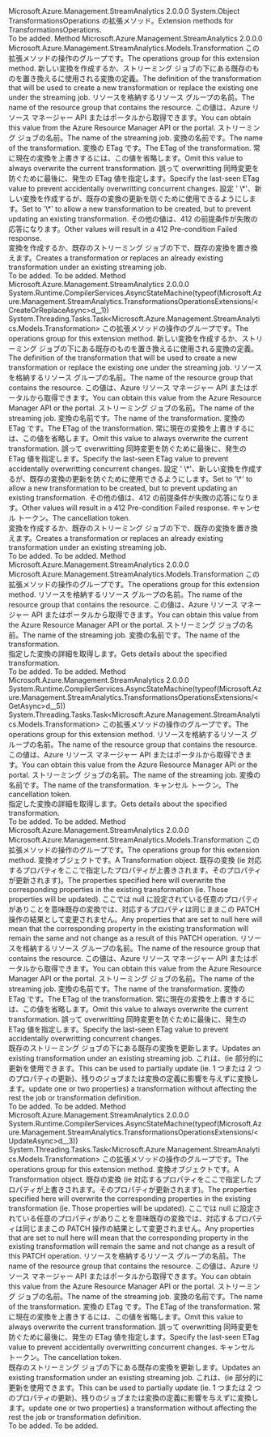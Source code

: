 <Type Name="TransformationsOperationsExtensions" FullName="Microsoft.Azure.Management.StreamAnalytics.TransformationsOperationsExtensions">
  <TypeSignature Language="C#" Value="public static class TransformationsOperationsExtensions" />
  <TypeSignature Language="ILAsm" Value=".class public auto ansi abstract sealed beforefieldinit TransformationsOperationsExtensions extends System.Object" />
  <TypeSignature Language="DocId" Value="T:Microsoft.Azure.Management.StreamAnalytics.TransformationsOperationsExtensions" />
  <TypeSignature Language="VB.NET" Value="Public Module TransformationsOperationsExtensions" />
  <TypeSignature Language="F#" Value="type TransformationsOperationsExtensions = class" />
  <AssemblyInfo>
    <AssemblyName>Microsoft.Azure.Management.StreamAnalytics</AssemblyName>
    <AssemblyVersion>2.0.0.0</AssemblyVersion>
  </AssemblyInfo>
  <Base>
    <BaseTypeName>System.Object</BaseTypeName>
  </Base>
  <Interfaces />
  <Docs>
    <summary>
            <span data-ttu-id="50bb5-101">TransformationsOperations の拡張メソッド。</span><span class="sxs-lookup"><span data-stu-id="50bb5-101">Extension methods for TransformationsOperations.</span></span>
            </summary>
    <remarks>To be added.</remarks>
  </Docs>
  <Members>
    <Member MemberName="CreateOrReplace">
      <MemberSignature Language="C#" Value="public static Microsoft.Azure.Management.StreamAnalytics.Models.Transformation CreateOrReplace (this Microsoft.Azure.Management.StreamAnalytics.ITransformationsOperations operations, Microsoft.Azure.Management.StreamAnalytics.Models.Transformation transformation, string resourceGroupName, string jobName, string transformationName, string ifMatch = null, string ifNoneMatch = null);" />
      <MemberSignature Language="ILAsm" Value=".method public static hidebysig class Microsoft.Azure.Management.StreamAnalytics.Models.Transformation CreateOrReplace(class Microsoft.Azure.Management.StreamAnalytics.ITransformationsOperations operations, class Microsoft.Azure.Management.StreamAnalytics.Models.Transformation transformation, string resourceGroupName, string jobName, string transformationName, string ifMatch, string ifNoneMatch) cil managed" />
      <MemberSignature Language="DocId" Value="M:Microsoft.Azure.Management.StreamAnalytics.TransformationsOperationsExtensions.CreateOrReplace(Microsoft.Azure.Management.StreamAnalytics.ITransformationsOperations,Microsoft.Azure.Management.StreamAnalytics.Models.Transformation,System.String,System.String,System.String,System.String,System.String)" />
      <MemberSignature Language="F#" Value="static member CreateOrReplace : Microsoft.Azure.Management.StreamAnalytics.ITransformationsOperations * Microsoft.Azure.Management.StreamAnalytics.Models.Transformation * string * string * string * string * string -&gt; Microsoft.Azure.Management.StreamAnalytics.Models.Transformation" Usage="Microsoft.Azure.Management.StreamAnalytics.TransformationsOperationsExtensions.CreateOrReplace (operations, transformation, resourceGroupName, jobName, transformationName, ifMatch, ifNoneMatch)" />
      <MemberType>Method</MemberType>
      <AssemblyInfo>
        <AssemblyName>Microsoft.Azure.Management.StreamAnalytics</AssemblyName>
        <AssemblyVersion>2.0.0.0</AssemblyVersion>
      </AssemblyInfo>
      <ReturnValue>
        <ReturnType>Microsoft.Azure.Management.StreamAnalytics.Models.Transformation</ReturnType>
      </ReturnValue>
      <Parameters>
        <Parameter Name="operations" Type="Microsoft.Azure.Management.StreamAnalytics.ITransformationsOperations" RefType="this" />
        <Parameter Name="transformation" Type="Microsoft.Azure.Management.StreamAnalytics.Models.Transformation" />
        <Parameter Name="resourceGroupName" Type="System.String" />
        <Parameter Name="jobName" Type="System.String" />
        <Parameter Name="transformationName" Type="System.String" />
        <Parameter Name="ifMatch" Type="System.String" />
        <Parameter Name="ifNoneMatch" Type="System.String" />
      </Parameters>
      <Docs>
        <param name="operations">
            <span data-ttu-id="50bb5-102">この拡張メソッドの操作のグループです。</span><span class="sxs-lookup"><span data-stu-id="50bb5-102">The operations group for this extension method.</span></span>
            </param>
        <param name="transformation">
            <span data-ttu-id="50bb5-103">新しい変換を作成するか、ストリーミング ジョブの下にある既存のものを置き換えるに使用される変換の定義。</span><span class="sxs-lookup"><span data-stu-id="50bb5-103">The definition of the transformation that will be used to create a new transformation or replace the existing one under the streaming job.</span></span>
            </param>
        <param name="resourceGroupName">
            <span data-ttu-id="50bb5-104">リソースを格納するリソース グループの名前。</span><span class="sxs-lookup"><span data-stu-id="50bb5-104">The name of the resource group that contains the resource.</span></span> <span data-ttu-id="50bb5-105">この値は、Azure リソース マネージャー API またはポータルから取得できます。</span><span class="sxs-lookup"><span data-stu-id="50bb5-105">You can obtain this value from the Azure Resource Manager API or the portal.</span></span>
            </param>
        <param name="jobName">
            <span data-ttu-id="50bb5-106">ストリーミング ジョブの名前。</span><span class="sxs-lookup"><span data-stu-id="50bb5-106">The name of the streaming job.</span></span>
            </param>
        <param name="transformationName">
            <span data-ttu-id="50bb5-107">変換の名前です。</span><span class="sxs-lookup"><span data-stu-id="50bb5-107">The name of the transformation.</span></span>
            </param>
        <param name="ifMatch">
            <span data-ttu-id="50bb5-108">変換の ETag です。</span><span class="sxs-lookup"><span data-stu-id="50bb5-108">The ETag of the transformation.</span></span> <span data-ttu-id="50bb5-109">常に現在の変換を上書きするには、この値を省略します。</span><span class="sxs-lookup"><span data-stu-id="50bb5-109">Omit this value to always overwrite the current transformation.</span></span> <span data-ttu-id="50bb5-110">誤って overwritting 同時変更を防ぐために最後に、発生の ETag 値を指定します。</span><span class="sxs-lookup"><span data-stu-id="50bb5-110">Specify the last-seen ETag value to prevent accidentally overwritting concurrent changes.</span></span>
            </param>
        <param name="ifNoneMatch">
            <span data-ttu-id="50bb5-111">設定 ' \*'、新しい変換を作成するが、既存の変換の更新を防ぐために使用できるようにします。</span><span class="sxs-lookup"><span data-stu-id="50bb5-111">Set to '\*' to allow a new transformation to be created, but to prevent updating an existing transformation.</span></span> <span data-ttu-id="50bb5-112">その他の値は、412 の前提条件が失敗の応答になります。</span><span class="sxs-lookup"><span data-stu-id="50bb5-112">Other values will result in a 412 Pre-condition Failed response.</span></span>
            </param>
        <summary>
            <span data-ttu-id="50bb5-113">変換を作成するか、既存のストリーミング ジョブの下で、既存の変換を置き換えます。</span><span class="sxs-lookup"><span data-stu-id="50bb5-113">Creates a transformation or replaces an already existing transformation under an existing streaming job.</span></span>
            </summary>
        <returns>To be added.</returns>
        <remarks>To be added.</remarks>
      </Docs>
    </Member>
    <Member MemberName="CreateOrReplaceAsync">
      <MemberSignature Language="C#" Value="public static System.Threading.Tasks.Task&lt;Microsoft.Azure.Management.StreamAnalytics.Models.Transformation&gt; CreateOrReplaceAsync (this Microsoft.Azure.Management.StreamAnalytics.ITransformationsOperations operations, Microsoft.Azure.Management.StreamAnalytics.Models.Transformation transformation, string resourceGroupName, string jobName, string transformationName, string ifMatch = null, string ifNoneMatch = null, System.Threading.CancellationToken cancellationToken = null);" />
      <MemberSignature Language="ILAsm" Value=".method public static hidebysig class System.Threading.Tasks.Task`1&lt;class Microsoft.Azure.Management.StreamAnalytics.Models.Transformation&gt; CreateOrReplaceAsync(class Microsoft.Azure.Management.StreamAnalytics.ITransformationsOperations operations, class Microsoft.Azure.Management.StreamAnalytics.Models.Transformation transformation, string resourceGroupName, string jobName, string transformationName, string ifMatch, string ifNoneMatch, valuetype System.Threading.CancellationToken cancellationToken) cil managed" />
      <MemberSignature Language="DocId" Value="M:Microsoft.Azure.Management.StreamAnalytics.TransformationsOperationsExtensions.CreateOrReplaceAsync(Microsoft.Azure.Management.StreamAnalytics.ITransformationsOperations,Microsoft.Azure.Management.StreamAnalytics.Models.Transformation,System.String,System.String,System.String,System.String,System.String,System.Threading.CancellationToken)" />
      <MemberSignature Language="F#" Value="static member CreateOrReplaceAsync : Microsoft.Azure.Management.StreamAnalytics.ITransformationsOperations * Microsoft.Azure.Management.StreamAnalytics.Models.Transformation * string * string * string * string * string * System.Threading.CancellationToken -&gt; System.Threading.Tasks.Task&lt;Microsoft.Azure.Management.StreamAnalytics.Models.Transformation&gt;" Usage="Microsoft.Azure.Management.StreamAnalytics.TransformationsOperationsExtensions.CreateOrReplaceAsync (operations, transformation, resourceGroupName, jobName, transformationName, ifMatch, ifNoneMatch, cancellationToken)" />
      <MemberType>Method</MemberType>
      <AssemblyInfo>
        <AssemblyName>Microsoft.Azure.Management.StreamAnalytics</AssemblyName>
        <AssemblyVersion>2.0.0.0</AssemblyVersion>
      </AssemblyInfo>
      <Attributes>
        <Attribute>
          <AttributeName>System.Runtime.CompilerServices.AsyncStateMachine(typeof(Microsoft.Azure.Management.StreamAnalytics.TransformationsOperationsExtensions/&lt;CreateOrReplaceAsync&gt;d__1))</AttributeName>
        </Attribute>
      </Attributes>
      <ReturnValue>
        <ReturnType>System.Threading.Tasks.Task&lt;Microsoft.Azure.Management.StreamAnalytics.Models.Transformation&gt;</ReturnType>
      </ReturnValue>
      <Parameters>
        <Parameter Name="operations" Type="Microsoft.Azure.Management.StreamAnalytics.ITransformationsOperations" RefType="this" />
        <Parameter Name="transformation" Type="Microsoft.Azure.Management.StreamAnalytics.Models.Transformation" />
        <Parameter Name="resourceGroupName" Type="System.String" />
        <Parameter Name="jobName" Type="System.String" />
        <Parameter Name="transformationName" Type="System.String" />
        <Parameter Name="ifMatch" Type="System.String" />
        <Parameter Name="ifNoneMatch" Type="System.String" />
        <Parameter Name="cancellationToken" Type="System.Threading.CancellationToken" />
      </Parameters>
      <Docs>
        <param name="operations">
            <span data-ttu-id="50bb5-114">この拡張メソッドの操作のグループです。</span><span class="sxs-lookup"><span data-stu-id="50bb5-114">The operations group for this extension method.</span></span>
            </param>
        <param name="transformation">
            <span data-ttu-id="50bb5-115">新しい変換を作成するか、ストリーミング ジョブの下にある既存のものを置き換えるに使用される変換の定義。</span><span class="sxs-lookup"><span data-stu-id="50bb5-115">The definition of the transformation that will be used to create a new transformation or replace the existing one under the streaming job.</span></span>
            </param>
        <param name="resourceGroupName">
            <span data-ttu-id="50bb5-116">リソースを格納するリソース グループの名前。</span><span class="sxs-lookup"><span data-stu-id="50bb5-116">The name of the resource group that contains the resource.</span></span> <span data-ttu-id="50bb5-117">この値は、Azure リソース マネージャー API またはポータルから取得できます。</span><span class="sxs-lookup"><span data-stu-id="50bb5-117">You can obtain this value from the Azure Resource Manager API or the portal.</span></span>
            </param>
        <param name="jobName">
            <span data-ttu-id="50bb5-118">ストリーミング ジョブの名前。</span><span class="sxs-lookup"><span data-stu-id="50bb5-118">The name of the streaming job.</span></span>
            </param>
        <param name="transformationName">
            <span data-ttu-id="50bb5-119">変換の名前です。</span><span class="sxs-lookup"><span data-stu-id="50bb5-119">The name of the transformation.</span></span>
            </param>
        <param name="ifMatch">
            <span data-ttu-id="50bb5-120">変換の ETag です。</span><span class="sxs-lookup"><span data-stu-id="50bb5-120">The ETag of the transformation.</span></span> <span data-ttu-id="50bb5-121">常に現在の変換を上書きするには、この値を省略します。</span><span class="sxs-lookup"><span data-stu-id="50bb5-121">Omit this value to always overwrite the current transformation.</span></span> <span data-ttu-id="50bb5-122">誤って overwritting 同時変更を防ぐために最後に、発生の ETag 値を指定します。</span><span class="sxs-lookup"><span data-stu-id="50bb5-122">Specify the last-seen ETag value to prevent accidentally overwritting concurrent changes.</span></span>
            </param>
        <param name="ifNoneMatch">
            <span data-ttu-id="50bb5-123">設定 ' \*'、新しい変換を作成するが、既存の変換の更新を防ぐために使用できるようにします。</span><span class="sxs-lookup"><span data-stu-id="50bb5-123">Set to '\*' to allow a new transformation to be created, but to prevent updating an existing transformation.</span></span> <span data-ttu-id="50bb5-124">その他の値は、412 の前提条件が失敗の応答になります。</span><span class="sxs-lookup"><span data-stu-id="50bb5-124">Other values will result in a 412 Pre-condition Failed response.</span></span>
            </param>
        <param name="cancellationToken">
            <span data-ttu-id="50bb5-125">キャンセル トークン。</span><span class="sxs-lookup"><span data-stu-id="50bb5-125">The cancellation token.</span></span>
            </param>
        <summary>
            <span data-ttu-id="50bb5-126">変換を作成するか、既存のストリーミング ジョブの下で、既存の変換を置き換えます。</span><span class="sxs-lookup"><span data-stu-id="50bb5-126">Creates a transformation or replaces an already existing transformation under an existing streaming job.</span></span>
            </summary>
        <returns>To be added.</returns>
        <remarks>To be added.</remarks>
      </Docs>
    </Member>
    <Member MemberName="Get">
      <MemberSignature Language="C#" Value="public static Microsoft.Azure.Management.StreamAnalytics.Models.Transformation Get (this Microsoft.Azure.Management.StreamAnalytics.ITransformationsOperations operations, string resourceGroupName, string jobName, string transformationName);" />
      <MemberSignature Language="ILAsm" Value=".method public static hidebysig class Microsoft.Azure.Management.StreamAnalytics.Models.Transformation Get(class Microsoft.Azure.Management.StreamAnalytics.ITransformationsOperations operations, string resourceGroupName, string jobName, string transformationName) cil managed" />
      <MemberSignature Language="DocId" Value="M:Microsoft.Azure.Management.StreamAnalytics.TransformationsOperationsExtensions.Get(Microsoft.Azure.Management.StreamAnalytics.ITransformationsOperations,System.String,System.String,System.String)" />
      <MemberSignature Language="VB.NET" Value="&lt;Extension()&gt;&#xA;Public Function Get (operations As ITransformationsOperations, resourceGroupName As String, jobName As String, transformationName As String) As Transformation" />
      <MemberSignature Language="F#" Value="static member Get : Microsoft.Azure.Management.StreamAnalytics.ITransformationsOperations * string * string * string -&gt; Microsoft.Azure.Management.StreamAnalytics.Models.Transformation" Usage="Microsoft.Azure.Management.StreamAnalytics.TransformationsOperationsExtensions.Get (operations, resourceGroupName, jobName, transformationName)" />
      <MemberType>Method</MemberType>
      <AssemblyInfo>
        <AssemblyName>Microsoft.Azure.Management.StreamAnalytics</AssemblyName>
        <AssemblyVersion>2.0.0.0</AssemblyVersion>
      </AssemblyInfo>
      <ReturnValue>
        <ReturnType>Microsoft.Azure.Management.StreamAnalytics.Models.Transformation</ReturnType>
      </ReturnValue>
      <Parameters>
        <Parameter Name="operations" Type="Microsoft.Azure.Management.StreamAnalytics.ITransformationsOperations" RefType="this" />
        <Parameter Name="resourceGroupName" Type="System.String" />
        <Parameter Name="jobName" Type="System.String" />
        <Parameter Name="transformationName" Type="System.String" />
      </Parameters>
      <Docs>
        <param name="operations">
            <span data-ttu-id="50bb5-127">この拡張メソッドの操作のグループです。</span><span class="sxs-lookup"><span data-stu-id="50bb5-127">The operations group for this extension method.</span></span>
            </param>
        <param name="resourceGroupName">
            <span data-ttu-id="50bb5-128">リソースを格納するリソース グループの名前。</span><span class="sxs-lookup"><span data-stu-id="50bb5-128">The name of the resource group that contains the resource.</span></span> <span data-ttu-id="50bb5-129">この値は、Azure リソース マネージャー API またはポータルから取得できます。</span><span class="sxs-lookup"><span data-stu-id="50bb5-129">You can obtain this value from the Azure Resource Manager API or the portal.</span></span>
            </param>
        <param name="jobName">
            <span data-ttu-id="50bb5-130">ストリーミング ジョブの名前。</span><span class="sxs-lookup"><span data-stu-id="50bb5-130">The name of the streaming job.</span></span>
            </param>
        <param name="transformationName">
            <span data-ttu-id="50bb5-131">変換の名前です。</span><span class="sxs-lookup"><span data-stu-id="50bb5-131">The name of the transformation.</span></span>
            </param>
        <summary>
            <span data-ttu-id="50bb5-132">指定した変換の詳細を取得します。</span><span class="sxs-lookup"><span data-stu-id="50bb5-132">Gets details about the specified transformation.</span></span>
            </summary>
        <returns>To be added.</returns>
        <remarks>To be added.</remarks>
      </Docs>
    </Member>
    <Member MemberName="GetAsync">
      <MemberSignature Language="C#" Value="public static System.Threading.Tasks.Task&lt;Microsoft.Azure.Management.StreamAnalytics.Models.Transformation&gt; GetAsync (this Microsoft.Azure.Management.StreamAnalytics.ITransformationsOperations operations, string resourceGroupName, string jobName, string transformationName, System.Threading.CancellationToken cancellationToken = null);" />
      <MemberSignature Language="ILAsm" Value=".method public static hidebysig class System.Threading.Tasks.Task`1&lt;class Microsoft.Azure.Management.StreamAnalytics.Models.Transformation&gt; GetAsync(class Microsoft.Azure.Management.StreamAnalytics.ITransformationsOperations operations, string resourceGroupName, string jobName, string transformationName, valuetype System.Threading.CancellationToken cancellationToken) cil managed" />
      <MemberSignature Language="DocId" Value="M:Microsoft.Azure.Management.StreamAnalytics.TransformationsOperationsExtensions.GetAsync(Microsoft.Azure.Management.StreamAnalytics.ITransformationsOperations,System.String,System.String,System.String,System.Threading.CancellationToken)" />
      <MemberSignature Language="F#" Value="static member GetAsync : Microsoft.Azure.Management.StreamAnalytics.ITransformationsOperations * string * string * string * System.Threading.CancellationToken -&gt; System.Threading.Tasks.Task&lt;Microsoft.Azure.Management.StreamAnalytics.Models.Transformation&gt;" Usage="Microsoft.Azure.Management.StreamAnalytics.TransformationsOperationsExtensions.GetAsync (operations, resourceGroupName, jobName, transformationName, cancellationToken)" />
      <MemberType>Method</MemberType>
      <AssemblyInfo>
        <AssemblyName>Microsoft.Azure.Management.StreamAnalytics</AssemblyName>
        <AssemblyVersion>2.0.0.0</AssemblyVersion>
      </AssemblyInfo>
      <Attributes>
        <Attribute>
          <AttributeName>System.Runtime.CompilerServices.AsyncStateMachine(typeof(Microsoft.Azure.Management.StreamAnalytics.TransformationsOperationsExtensions/&lt;GetAsync&gt;d__5))</AttributeName>
        </Attribute>
      </Attributes>
      <ReturnValue>
        <ReturnType>System.Threading.Tasks.Task&lt;Microsoft.Azure.Management.StreamAnalytics.Models.Transformation&gt;</ReturnType>
      </ReturnValue>
      <Parameters>
        <Parameter Name="operations" Type="Microsoft.Azure.Management.StreamAnalytics.ITransformationsOperations" RefType="this" />
        <Parameter Name="resourceGroupName" Type="System.String" />
        <Parameter Name="jobName" Type="System.String" />
        <Parameter Name="transformationName" Type="System.String" />
        <Parameter Name="cancellationToken" Type="System.Threading.CancellationToken" />
      </Parameters>
      <Docs>
        <param name="operations">
            <span data-ttu-id="50bb5-133">この拡張メソッドの操作のグループです。</span><span class="sxs-lookup"><span data-stu-id="50bb5-133">The operations group for this extension method.</span></span>
            </param>
        <param name="resourceGroupName">
            <span data-ttu-id="50bb5-134">リソースを格納するリソース グループの名前。</span><span class="sxs-lookup"><span data-stu-id="50bb5-134">The name of the resource group that contains the resource.</span></span> <span data-ttu-id="50bb5-135">この値は、Azure リソース マネージャー API またはポータルから取得できます。</span><span class="sxs-lookup"><span data-stu-id="50bb5-135">You can obtain this value from the Azure Resource Manager API or the portal.</span></span>
            </param>
        <param name="jobName">
            <span data-ttu-id="50bb5-136">ストリーミング ジョブの名前。</span><span class="sxs-lookup"><span data-stu-id="50bb5-136">The name of the streaming job.</span></span>
            </param>
        <param name="transformationName">
            <span data-ttu-id="50bb5-137">変換の名前です。</span><span class="sxs-lookup"><span data-stu-id="50bb5-137">The name of the transformation.</span></span>
            </param>
        <param name="cancellationToken">
            <span data-ttu-id="50bb5-138">キャンセル トークン。</span><span class="sxs-lookup"><span data-stu-id="50bb5-138">The cancellation token.</span></span>
            </param>
        <summary>
            <span data-ttu-id="50bb5-139">指定した変換の詳細を取得します。</span><span class="sxs-lookup"><span data-stu-id="50bb5-139">Gets details about the specified transformation.</span></span>
            </summary>
        <returns>To be added.</returns>
        <remarks>To be added.</remarks>
      </Docs>
    </Member>
    <Member MemberName="Update">
      <MemberSignature Language="C#" Value="public static Microsoft.Azure.Management.StreamAnalytics.Models.Transformation Update (this Microsoft.Azure.Management.StreamAnalytics.ITransformationsOperations operations, Microsoft.Azure.Management.StreamAnalytics.Models.Transformation transformation, string resourceGroupName, string jobName, string transformationName, string ifMatch = null);" />
      <MemberSignature Language="ILAsm" Value=".method public static hidebysig class Microsoft.Azure.Management.StreamAnalytics.Models.Transformation Update(class Microsoft.Azure.Management.StreamAnalytics.ITransformationsOperations operations, class Microsoft.Azure.Management.StreamAnalytics.Models.Transformation transformation, string resourceGroupName, string jobName, string transformationName, string ifMatch) cil managed" />
      <MemberSignature Language="DocId" Value="M:Microsoft.Azure.Management.StreamAnalytics.TransformationsOperationsExtensions.Update(Microsoft.Azure.Management.StreamAnalytics.ITransformationsOperations,Microsoft.Azure.Management.StreamAnalytics.Models.Transformation,System.String,System.String,System.String,System.String)" />
      <MemberSignature Language="F#" Value="static member Update : Microsoft.Azure.Management.StreamAnalytics.ITransformationsOperations * Microsoft.Azure.Management.StreamAnalytics.Models.Transformation * string * string * string * string -&gt; Microsoft.Azure.Management.StreamAnalytics.Models.Transformation" Usage="Microsoft.Azure.Management.StreamAnalytics.TransformationsOperationsExtensions.Update (operations, transformation, resourceGroupName, jobName, transformationName, ifMatch)" />
      <MemberType>Method</MemberType>
      <AssemblyInfo>
        <AssemblyName>Microsoft.Azure.Management.StreamAnalytics</AssemblyName>
        <AssemblyVersion>2.0.0.0</AssemblyVersion>
      </AssemblyInfo>
      <ReturnValue>
        <ReturnType>Microsoft.Azure.Management.StreamAnalytics.Models.Transformation</ReturnType>
      </ReturnValue>
      <Parameters>
        <Parameter Name="operations" Type="Microsoft.Azure.Management.StreamAnalytics.ITransformationsOperations" RefType="this" />
        <Parameter Name="transformation" Type="Microsoft.Azure.Management.StreamAnalytics.Models.Transformation" />
        <Parameter Name="resourceGroupName" Type="System.String" />
        <Parameter Name="jobName" Type="System.String" />
        <Parameter Name="transformationName" Type="System.String" />
        <Parameter Name="ifMatch" Type="System.String" />
      </Parameters>
      <Docs>
        <param name="operations">
            <span data-ttu-id="50bb5-140">この拡張メソッドの操作のグループです。</span><span class="sxs-lookup"><span data-stu-id="50bb5-140">The operations group for this extension method.</span></span>
            </param>
        <param name="transformation">
            <span data-ttu-id="50bb5-141">変換オブジェクトです。</span><span class="sxs-lookup"><span data-stu-id="50bb5-141">A Transformation object.</span></span> <span data-ttu-id="50bb5-142">既存の変換 (ie 対応するプロパティをここで指定したプロパティが上書きされます。そのプロパティが更新されます)。</span><span class="sxs-lookup"><span data-stu-id="50bb5-142">The properties specified here will overwrite the corresponding properties in the existing transformation (ie. Those properties will be updated).</span></span> <span data-ttu-id="50bb5-143">ここでは null に設定されている任意のプロパティがありことを意味既存の変換では、対応するプロパティは同じままこの PATCH 操作の結果として変更されません。</span><span class="sxs-lookup"><span data-stu-id="50bb5-143">Any properties that are set to null here will mean that the corresponding property in the existing transformation will remain the same and not change as a result of this PATCH operation.</span></span>
            </param>
        <param name="resourceGroupName">
            <span data-ttu-id="50bb5-144">リソースを格納するリソース グループの名前。</span><span class="sxs-lookup"><span data-stu-id="50bb5-144">The name of the resource group that contains the resource.</span></span> <span data-ttu-id="50bb5-145">この値は、Azure リソース マネージャー API またはポータルから取得できます。</span><span class="sxs-lookup"><span data-stu-id="50bb5-145">You can obtain this value from the Azure Resource Manager API or the portal.</span></span>
            </param>
        <param name="jobName">
            <span data-ttu-id="50bb5-146">ストリーミング ジョブの名前。</span><span class="sxs-lookup"><span data-stu-id="50bb5-146">The name of the streaming job.</span></span>
            </param>
        <param name="transformationName">
            <span data-ttu-id="50bb5-147">変換の名前です。</span><span class="sxs-lookup"><span data-stu-id="50bb5-147">The name of the transformation.</span></span>
            </param>
        <param name="ifMatch">
            <span data-ttu-id="50bb5-148">変換の ETag です。</span><span class="sxs-lookup"><span data-stu-id="50bb5-148">The ETag of the transformation.</span></span> <span data-ttu-id="50bb5-149">常に現在の変換を上書きするには、この値を省略します。</span><span class="sxs-lookup"><span data-stu-id="50bb5-149">Omit this value to always overwrite the current transformation.</span></span> <span data-ttu-id="50bb5-150">誤って overwritting 同時変更を防ぐために最後に、発生の ETag 値を指定します。</span><span class="sxs-lookup"><span data-stu-id="50bb5-150">Specify the last-seen ETag value to prevent accidentally overwritting concurrent changes.</span></span>
            </param>
        <summary>
            <span data-ttu-id="50bb5-151">既存のストリーミング ジョブの下にある既存の変換を更新します。</span><span class="sxs-lookup"><span data-stu-id="50bb5-151">Updates an existing transformation under an existing streaming job.</span></span> <span data-ttu-id="50bb5-152">これは、(ie 部分的に更新を使用できます。</span><span class="sxs-lookup"><span data-stu-id="50bb5-152">This can be used to partially update (ie.</span></span> <span data-ttu-id="50bb5-153">1 つまたは 2 つのプロパティの更新)、残りのジョブまたは変換の定義に影響を与えずに変換します。</span><span class="sxs-lookup"><span data-stu-id="50bb5-153">update one or two properties) a transformation without affecting the rest the job or transformation definition.</span></span>
            </summary>
        <returns>To be added.</returns>
        <remarks>To be added.</remarks>
      </Docs>
    </Member>
    <Member MemberName="UpdateAsync">
      <MemberSignature Language="C#" Value="public static System.Threading.Tasks.Task&lt;Microsoft.Azure.Management.StreamAnalytics.Models.Transformation&gt; UpdateAsync (this Microsoft.Azure.Management.StreamAnalytics.ITransformationsOperations operations, Microsoft.Azure.Management.StreamAnalytics.Models.Transformation transformation, string resourceGroupName, string jobName, string transformationName, string ifMatch = null, System.Threading.CancellationToken cancellationToken = null);" />
      <MemberSignature Language="ILAsm" Value=".method public static hidebysig class System.Threading.Tasks.Task`1&lt;class Microsoft.Azure.Management.StreamAnalytics.Models.Transformation&gt; UpdateAsync(class Microsoft.Azure.Management.StreamAnalytics.ITransformationsOperations operations, class Microsoft.Azure.Management.StreamAnalytics.Models.Transformation transformation, string resourceGroupName, string jobName, string transformationName, string ifMatch, valuetype System.Threading.CancellationToken cancellationToken) cil managed" />
      <MemberSignature Language="DocId" Value="M:Microsoft.Azure.Management.StreamAnalytics.TransformationsOperationsExtensions.UpdateAsync(Microsoft.Azure.Management.StreamAnalytics.ITransformationsOperations,Microsoft.Azure.Management.StreamAnalytics.Models.Transformation,System.String,System.String,System.String,System.String,System.Threading.CancellationToken)" />
      <MemberSignature Language="F#" Value="static member UpdateAsync : Microsoft.Azure.Management.StreamAnalytics.ITransformationsOperations * Microsoft.Azure.Management.StreamAnalytics.Models.Transformation * string * string * string * string * System.Threading.CancellationToken -&gt; System.Threading.Tasks.Task&lt;Microsoft.Azure.Management.StreamAnalytics.Models.Transformation&gt;" Usage="Microsoft.Azure.Management.StreamAnalytics.TransformationsOperationsExtensions.UpdateAsync (operations, transformation, resourceGroupName, jobName, transformationName, ifMatch, cancellationToken)" />
      <MemberType>Method</MemberType>
      <AssemblyInfo>
        <AssemblyName>Microsoft.Azure.Management.StreamAnalytics</AssemblyName>
        <AssemblyVersion>2.0.0.0</AssemblyVersion>
      </AssemblyInfo>
      <Attributes>
        <Attribute>
          <AttributeName>System.Runtime.CompilerServices.AsyncStateMachine(typeof(Microsoft.Azure.Management.StreamAnalytics.TransformationsOperationsExtensions/&lt;UpdateAsync&gt;d__3))</AttributeName>
        </Attribute>
      </Attributes>
      <ReturnValue>
        <ReturnType>System.Threading.Tasks.Task&lt;Microsoft.Azure.Management.StreamAnalytics.Models.Transformation&gt;</ReturnType>
      </ReturnValue>
      <Parameters>
        <Parameter Name="operations" Type="Microsoft.Azure.Management.StreamAnalytics.ITransformationsOperations" RefType="this" />
        <Parameter Name="transformation" Type="Microsoft.Azure.Management.StreamAnalytics.Models.Transformation" />
        <Parameter Name="resourceGroupName" Type="System.String" />
        <Parameter Name="jobName" Type="System.String" />
        <Parameter Name="transformationName" Type="System.String" />
        <Parameter Name="ifMatch" Type="System.String" />
        <Parameter Name="cancellationToken" Type="System.Threading.CancellationToken" />
      </Parameters>
      <Docs>
        <param name="operations">
            <span data-ttu-id="50bb5-154">この拡張メソッドの操作のグループです。</span><span class="sxs-lookup"><span data-stu-id="50bb5-154">The operations group for this extension method.</span></span>
            </param>
        <param name="transformation">
            <span data-ttu-id="50bb5-155">変換オブジェクトです。</span><span class="sxs-lookup"><span data-stu-id="50bb5-155">A Transformation object.</span></span> <span data-ttu-id="50bb5-156">既存の変換 (ie 対応するプロパティをここで指定したプロパティが上書きされます。そのプロパティが更新されます)。</span><span class="sxs-lookup"><span data-stu-id="50bb5-156">The properties specified here will overwrite the corresponding properties in the existing transformation (ie. Those properties will be updated).</span></span> <span data-ttu-id="50bb5-157">ここでは null に設定されている任意のプロパティがありことを意味既存の変換では、対応するプロパティは同じままこの PATCH 操作の結果として変更されません。</span><span class="sxs-lookup"><span data-stu-id="50bb5-157">Any properties that are set to null here will mean that the corresponding property in the existing transformation will remain the same and not change as a result of this PATCH operation.</span></span>
            </param>
        <param name="resourceGroupName">
            <span data-ttu-id="50bb5-158">リソースを格納するリソース グループの名前。</span><span class="sxs-lookup"><span data-stu-id="50bb5-158">The name of the resource group that contains the resource.</span></span> <span data-ttu-id="50bb5-159">この値は、Azure リソース マネージャー API またはポータルから取得できます。</span><span class="sxs-lookup"><span data-stu-id="50bb5-159">You can obtain this value from the Azure Resource Manager API or the portal.</span></span>
            </param>
        <param name="jobName">
            <span data-ttu-id="50bb5-160">ストリーミング ジョブの名前。</span><span class="sxs-lookup"><span data-stu-id="50bb5-160">The name of the streaming job.</span></span>
            </param>
        <param name="transformationName">
            <span data-ttu-id="50bb5-161">変換の名前です。</span><span class="sxs-lookup"><span data-stu-id="50bb5-161">The name of the transformation.</span></span>
            </param>
        <param name="ifMatch">
            <span data-ttu-id="50bb5-162">変換の ETag です。</span><span class="sxs-lookup"><span data-stu-id="50bb5-162">The ETag of the transformation.</span></span> <span data-ttu-id="50bb5-163">常に現在の変換を上書きするには、この値を省略します。</span><span class="sxs-lookup"><span data-stu-id="50bb5-163">Omit this value to always overwrite the current transformation.</span></span> <span data-ttu-id="50bb5-164">誤って overwritting 同時変更を防ぐために最後に、発生の ETag 値を指定します。</span><span class="sxs-lookup"><span data-stu-id="50bb5-164">Specify the last-seen ETag value to prevent accidentally overwritting concurrent changes.</span></span>
            </param>
        <param name="cancellationToken">
            <span data-ttu-id="50bb5-165">キャンセル トークン。</span><span class="sxs-lookup"><span data-stu-id="50bb5-165">The cancellation token.</span></span>
            </param>
        <summary>
            <span data-ttu-id="50bb5-166">既存のストリーミング ジョブの下にある既存の変換を更新します。</span><span class="sxs-lookup"><span data-stu-id="50bb5-166">Updates an existing transformation under an existing streaming job.</span></span> <span data-ttu-id="50bb5-167">これは、(ie 部分的に更新を使用できます。</span><span class="sxs-lookup"><span data-stu-id="50bb5-167">This can be used to partially update (ie.</span></span> <span data-ttu-id="50bb5-168">1 つまたは 2 つのプロパティの更新)、残りのジョブまたは変換の定義に影響を与えずに変換します。</span><span class="sxs-lookup"><span data-stu-id="50bb5-168">update one or two properties) a transformation without affecting the rest the job or transformation definition.</span></span>
            </summary>
        <returns>To be added.</returns>
        <remarks>To be added.</remarks>
      </Docs>
    </Member>
  </Members>
</Type>